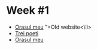 
<h1>Week #1</h1>
<ul>
<li><a href="<a href="https://miualinionut.github.io/siit_06/cristina.cristache/s1/t01.3/index.html">Orasul meu</a>
">Old website</a><\li>
<li><a href="https://miualinionut.github.io/siit_06/cristina.cristache/s1/t01.2/index.html">Trei poeti</a></li>
<li><a href="https://miualinionut.github.io/siit_06/cristina.cristache/s1/t01.3/index.html">Orasul meu</a></li>
